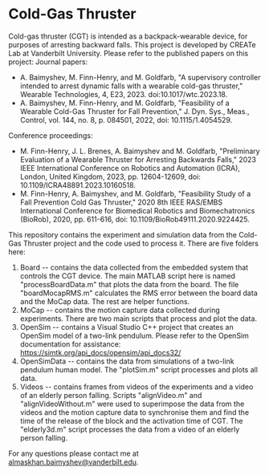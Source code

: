 # Cold-Gas Thruster

Cold-gas thruster (CGT) is intended as a backpack-wearable device, for purposes of arresting backward falls. This project is developed by CREATe Lab at Vanderbilt University. Please refer to the published papers on this project:
Journal papers:
- A. Baimyshev, M. Finn-Henry, and M. Goldfarb, "A supervisory controller intended to arrest dynamic falls with a wearable cold-gas thruster," Wearable Technologies, 4, E23, 2023. doi:10.1017/wtc.2023.18.
- A. Baimyshev, M. Finn-Henry, and M. Goldfarb, "Feasibility of a Wearable Cold-Gas Thruster for Fall Prevention," J. Dyn. Sys., Meas., Control, vol. 144, no. 8, p. 084501, 2022, doi: 10.1115/1.4054529.

Conference proceedings:
- M. Finn-Henry, J. L. Brenes, A. Baimyshev and M. Goldfarb, "Preliminary Evaluation of a Wearable Thruster for Arresting Backwards Falls," 2023 IEEE International Conference on Robotics and Automation (ICRA), London, United Kingdom, 2023, pp. 12604-12609, doi: 10.1109/ICRA48891.2023.10160518.
- M. Finn-Henry, A. Baimyshev, and M. Goldfarb, "Feasibility Study of a Fall Prevention Cold Gas Thruster," 2020 8th IEEE RAS/EMBS International Conference for Biomedical Robotics and Biomechatronics (BioRob), 2020, pp. 611-616, doi: 10.1109/BioRob49111.2020.9224425.


This repository contains the experiment and simulation data from the Cold-Gas Thruster project and the code used to process it. There are five folders here:

1. Board -- contains the data collected from the embedded system that controls the CGT device. The main MATLAB script here is named "processBoardData.m" that plots the data from the board. The file "boardMocapRMS.m" calculates the RMS error between the board data and the MoCap data. The rest are helper functions. 
2. MoCap -- contains the motion capture data collected during experiments. There are two main scripts that process and plot the data.
3. OpenSim -- contains a Visual Studio C++ project that creates an OpenSim model of a two-link pendulum. Please refer to the OpenSim documentation for assistance: https://simtk.org/api_docs/opensim/api_docs32/ 
4. OpenSimData -- contains the data from simulations of a two-link pendulum human model. The "plotSim.m" script processes and plots all data.
5. Videos -- contains frames from videos of the experiments and a video of an elderly person falling. Scripts "alignVideo.m" and "alignVideoWithout.m" were used to superimpose the data from the videos and the motion capture data to synchronise them and find the time of the release of the block and the activation time of CGT. The "elderly3d.m" script processes the data from a video of an elderly person falling.

For any questions please contact me at almaskhan.baimyshev@vanderbilt.edu.
